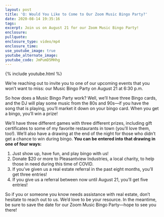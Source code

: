 ```yaml
---
layout: post
title: 'Q: Would You Like to Come to Our Zoom Music Bingo Party?'
date: 2020-08-14 19:35:16
tags:
excerpt: Join us on August 21 for our Zoom Music Bingo Party!
enclosure:
pullquote:
enclosure_type: video/mp4
enclosure_time:
use_youtube_image: true
youtube_alternate_image:
youtube_code: JmPumD5MHhg
---
```


{% include youtube.html %}

We’re reaching out to invite you to one of our upcoming events that you won’t want to miss: our Music Bingo Party on August 21 at 6:30 p.m.

So how does a Music Bingo Party work? Well, we’ll have three Bingo cards, and the DJ will play some music from the 80s and 90s—if you have the song that is playing, you’ll market it down on your bingo card. When you get a bingo, you’ll win a prize\!

We’ll have three different games with three different prizes, including gift certificates to some of my favorite restaurants in town (you’ll love them, too\!). We’ll also have a drawing at the end of the night for those who didn’t get a chance to win during bingo. **You can be entered into that drawing in one of four ways:**

1. Just show up, have fun, and play bingo with us\!
2. Donate $20 or more to Pleasantview Industries, a local charity, to help those in need during this time of COVID.
3. If you’ve given us a real estate referral in the past eight months, you’ll get three entries\!
4. If you give us a referral between now until August 21, you’ll get five entries\!

So if you or someone you know needs assistance with real estate, don’t hesitate to reach out to us. We’d love to be your resource. In the meantime, be sure to save the date for our Zoom Music Bingo Party—hope to see you there\!